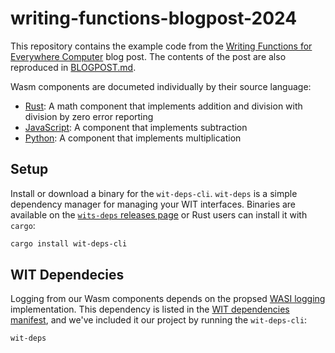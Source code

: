 # writing-functions-blogpost-2024

This repository contains the example code from the [Writing Functions for Everywhere Computer][published-post] blog post. The contents of the post are also reproduced in [BLOGPOST.md][local-blogpost].

Wasm components are documeted individually by their source language:

- [Rust][rust-component]: A math component that implements addition and division with division by zero error reporting
- [JavaScript][javascript-component]: A component that implements subtraction
- [Python][python-component]: A component that implements multiplication

## Setup

Install or download a binary for the `wit-deps-cli`. `wit-deps` is a simple dependency manager for managing your WIT interfaces. Binaries are available on the [`wits-deps` releases page][wit-deps-releases] or Rust users can install it with `cargo`:

```sh
cargo install wit-deps-cli
```

## WIT Dependecies

Logging from our Wasm components depends on the propsed [WASI logging][wasi-logging] implementation. This dependency is listed in the [WIT dependencies manifest][wit-manifest], and we've included it our project by running the `wit-deps-cli`:

```sh
wit-deps
```

[javascript-component]: ./javascript
[local-blogpost]: ./BLOGPOST.md
[published-post]: https:://TODO-LINK-TO-PUBLISHED
[python-component]: ./python
[rust-component]: ./rust
[wit-deps-cli]: https://github.com/bytecodealliance/wit-deps
[wit-deps-releases]: https://github.com/bytecodealliance/wit-deps/releases
[wasi-logging]: https://github.com/WebAssembly/wasi-logging
[wit-manifest]: ./wit/deps.toml
